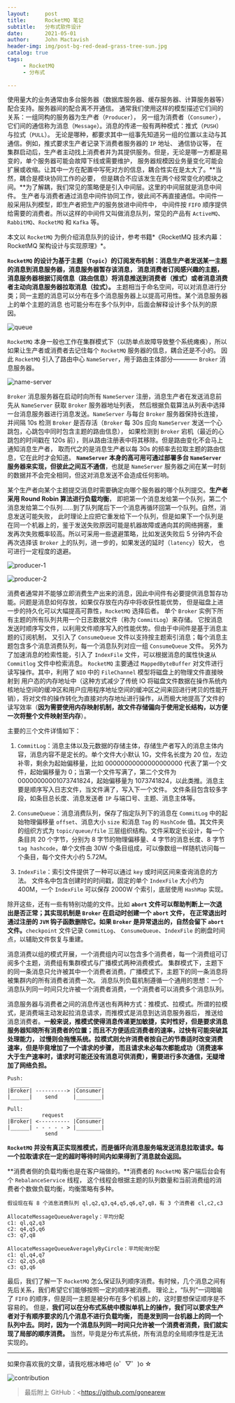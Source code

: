 ```yaml
---
layout:     post
title:      RocketMQ 笔记
subtitle:   分布式软件设计
date:       2021-05-01
author:     John Mactavish
header-img: img/post-bg-red-dead-grass-tree-sun.jpg
catalog: true
tags:
     - RocketMQ
     - 分布式
     
---
```


使用量大的业务通常由多台服务器（数据库服务器、缓存服务器、计算服务器等）配合支持。服务器间的配合离不开通信。
通常我们使用这样的模型描述它们间的关系：一组同构的服务器为生产者（`Producer`），
另一组为消费者（`Consumer`），它们间的通信称为消息（`Message`）。消息的传递一般有两种模式：推式（`PUSH`）与拉式（`PULL`）。
无论是哪种，都要求其中一组事先知道另一组的位置以主动与其通信。例如，推式要求生产者记录下消费者服务器的 `IP` 地址、
通信协议等，
在集群启动后，生产者主动找上消费者并为其提供服务。但是，无论是哪一方都是易变的，单个服务器可能会故障下线或需要维护，
服务器规模因业务量变化可能会扩展或收缩。让其中一方在配置中写死对方的信息，耦合性实在是太大了。**当然，耦合是模块协同工作的必要，
但是耦合不应该发生在两个经常变化的模块之间。**为了解耦，我们常见的策略便是引入中间层。这里的中间层就是消息中间件。
生产者与消费者通过消息中间件协同工作，彼此间不再直接通信。中间件一般采用队列模型，即生产者把生产的服务放进中间件中，
中间件按 `FIFO` 顺序提供给需要的消费者。所以这样的中间件又叫做消息队列，常见的产品有 `ActiveMQ`、`RabbitMQ`、`RocketMQ` 和 `Kafka` 等。

本文以 `RocketMQ` 为例介绍消息队列的设计，参考书籍*《RocketMQ 技术内幕：RocketMQ 架构设计与实现原理》*。

**`RocketMQ` 的设计为基于主题（`Topic`）的订阅发布机制：消息生产者发送某一主题的消息到消息服务器，消息服务器暂存该消息，
消息消费者订阅感兴趣的主题，消息服务器根据订阅信息（路由信息）将消息推送到消费者（推式）或者消息消费者主动向消息服务器拉取消息（拉式）。** 
主题相当于命名空间，可以对消息进行分类；同一主题的消息可以分布在多个消息服务器上以提高可用性。某个消息服务器上的单个主题的消息
也可能分布在多个队列中，后面会解释设计多个队列的原因。

![queue](https://raw.githubusercontent.com/gonearewe/gonearewe.github.io/master/img/post-2021-rocketmq-queue.jpg)

`RocketMQ` 本身一般也工作在集群模式下（以防单点故障导致整个系统瘫痪），所以如果让生产者或消费者去记住每个 `RocketMQ` 服务器的信息，耦合还是不小的。
因此 `RocketMQ` 引入了路由中心 `NameServer`，用于路由主体部分———— `Broker` 消息服务器。

![name-server](https://raw.githubusercontent.com/gonearewe/gonearewe.github.io/master/img/post-2021-rocketmq-nameserver.jpg)

`Broker` 消息服务器在启动时向所有 `NameServer` 注册，消息生产者在发送消息前先从 `NameServer` 获取 `Broker` 服务器地址列表，
然后根据负载算法从列表中选择一台消息服务器进行消息发送。`NameServer` 与每台 `Broker` 服务器保持长连接，
并间隔 10s 检测 `Broker` 是否存活（`Broker` 每 30s 应向 `NameServer` 发送一个心跳包，心跳包中同时包含主题的路由信息），
如果检测到 `Broker` 宕机（最近的心跳包的时间戳在 120s 前），则从路由注册表中将其移除。但是路由变化不会马上通知消息生产者，
取而代之的是消息生产者以每 30s 的频率去拉取主题的路由信息，它在此时才会知道。
**`NameServer` 本身的高可用可通过部署多台 `NameServer` 服务器来实现，但彼此之间互不通信**，也就是 `NameServer` 服务器之间在某一时刻的数据并不会完全相同，但这对消息发送不会造成任何影响。

某个生产者向某个主题提交消息时需要确定向哪个服务器的哪个队列提交。**生产者采用 Round Robin 算法进行负载均衡**，
即把第一个消息发给第一个队列，第二个消息发给第二个队列……到了队列尾后下一个消息再循环回第一个队列。自然，消息发送可能失败，
此时理论上应把它重发给下一个队列，但是如果下一个队列是在同一个机器上的，鉴于发送失败原因可能是机器故障或通向其的网络拥塞，
重发再次失败概率较高。所以可采用一些退避策略，比如发送失败后 5 分钟内不会再次选择该 `Broker` 上的队列，进一步的，如果发送的延时（`latency`）较大，
也可进行一定程度的退避。

![producer-1](https://raw.githubusercontent.com/gonearewe/gonearewe.github.io/master/img/post-2021-rocketmq-producer-1.jpg)

![producer-2](https://raw.githubusercontent.com/gonearewe/gonearewe.github.io/master/img/post-2021-rocketmq-producer-2.jpg)

消费者通常并不能够立即消费生产出来的消息，因此中间件有必要提供消息暂存功能。问题是消息如何存放，如果仅存放在内存中将收获性能优势，
但是磁盘上进一步的持久化可以大幅提高可靠性，`RocketMQ` 选择后者。
单个 `Broker` 实例下所有主题的所有队列共用一个日志数据文件（称为 `CommitLog`）来存储。
它按消息发送时顺序写文件，以利用文件顺序写入的性能优势。但由于中间件是基于消息主题的订阅机制，
又引入了 `ConsumeQueue` 文件以支持按主题索引消息；每个消息主题包含多个消息消费队列，每一个消息队列对应一组 `ConsumeQueue` 文件。
另外为了加速消息的检索性能，引入了 `IndexFile` 文件，可以根据消息的属性快速从 `Commitlog` 文件中检索消息。
`RocketMQ` 主要通过 `MappedByteBuffer` 对文件进行读写操作。其中，利用了 `NIO` 中的 `FileChannel` 模型将磁盘上的物理文件直接映射到
用户态的内存地址中（这种方式减少了传统 IO 将磁盘文件数据在操作系统内核地址空间的缓冲区和用户应用程序地址空间的缓冲区之间来回进行拷贝的性能开销），将对文件的操作转化为直接对内存地址进行操作，从而极大地提高了文件的读写效率（**因为需要使用内存映射机制，故文件存储偏向于使用定长结构，以方便一次将整个文件映射至内存**）。

主要的三个文件详情如下：  

1. `CommitLog`：消息主体以及元数据的存储主体，存储生产者写入的消息主体内容，消息内容不是定长的。单个文件大小默认 1G，文件名长度为 20 位，左边补零，剩余为起始偏移量，比如 00000000000000000000 代表了第一个文件，起始偏移量为 0；当第一个文件写满了，第二个文件为 00000000001073741824，起始偏移量为 1073741824，以此类推。消息主要是顺序写入日志文件，当文件满了，写入下一个文件。
文件条目包含较多字段，如条目总长度、消息发送者 `IP` 与端口号、主题、消息主体等。

2. `ConsumeQueue`：消息消费队列，保存了指定队列下的消息在 `CommitLog` 中的起始物理偏移量 `offset`、消息大小 `size` 和消息 `Tag` 的 `HashCode` 值。其文件夹的组织方式为 `topic/queue/file` 三层组织结构。文件采取定长设计，每一个条目共 20 个字节，分别为 8 字节的物理偏移量、4 字节的消息长度、8 字节 `tag hashcode`，单个文件由 30W 个条目组成，可以像数组一样随机访问每一个条目，每个文件大小约 5.72M。

3. `IndexFile`：索引文件提供了一种可以通过 `key` 或时间区间来查询消息的方法。
文件名中包含创建时的时间戳，固定的单个 `IndexFile` 大小约为 400M，一个 `IndexFile` 可以保存 2000W 个索引，底层使用 `HashMap` 实现。

除开这些，还有一些有特别功能的文件。比如 **`abort` 文件可以帮助判断上一次退出是否正常；其实现机制是 `Broker` 在启动时创建一个 `abort` 文件，
在正常退出时通过注册的 `JVM` 钩子函数删除它。如果 `Broker` 是异常退出的，自然会留下 `abort` 文件。**`checkpoint` 文件记录 `CommitLog`、 `ConsumeQueue`、`IndexFile` 的刷盘时间点，以辅助文件恢复与重建。

消息消费以组的模式开展，一个消费组内可以包含多个消费者，每一个消费组可订阅多个主题，消费组有集群模式与广播模式两种消费模式。
集群模式下，主题下的同一条消息只允许被其中一个消费者消费。广播模式下，主题下的同一条消息将被集群内的所有消费者消费一次。
消息队列负载机制遵循一个通用的思想：一个消息队列同一时间只允许被一个消费者消费，一个消费者可以消费多个消息队列。 

消息服务器与消费者之间的消息传送也有两种方式：推模式、拉模式。所谓的拉模式，是消费端主动发起拉消息请求，而推模式是消息到达消息服务器后，
推送给消息消费者。**一般来说，推模式使得消息传递更加敏捷，实时性好，但是要求消息服务器知晓所有消费者的位置；而且不方便适应消费者的速率，过快有可能突破其处理能力，
过慢则会拖慢系统。拉模式则允许消费者按自己的节奏适时改变消费速率，但是毕竟增加了一个请求的步骤，
而且请求未必每次都能成功（消费速率大于生产速率时，请求时可能还没有消息可供消费），需要进行多次通信，无疑增加了网络负担。**

```
Push:
 ______               ________
|Broker| ----------> |Consumer|
|______|    send     |________|

Pull:
 ______    request    ________
|Broker| <---------- |Consumer|
|______| - - - - - > |________|
            send
```

**`RocketMQ` 并没有真正实现推模式，而是循环向消息服务端发送消息拉取请求。每一个拉取请求在一定的超时等待时间内如果得到了消息就会返回。**

**消费者侧的负载均衡也是在客户端做的。**消费者的 `RocketMQ` 客户端后台会有个 `RebalanceService` 线程，
这个线程会根据主题的队列数量和当前消费组的消费者个数做负载均衡，均衡策略有多种。

```
假设现在有 8 个消息消费队列 ql,q2,q3,q4,q5,q6,q7,q8，有 3 个消费者 cl,c2,c3

AllocateMessageQueueAveragely：平均分配
c1: ql,q2,q3 
c2: q4,q5,q6 
c3: q7,q8 

AllocateMessageQueueAveragelyByCircle：平均轮询分配
c1: ql,q4,q7 
c2: q2,q5,q8 
c3: q3,q6 
```

最后，我们了解一下 `RocketMQ` 怎么保证队列顺序消费。有时候，几个消息之间有先后关系，我们希望它们能够按照一定的顺序被消费。
理论上，“队列”一词暗喻了 `FIFO` 的顺序，但是同一主题是被分布在多个机器上的，这时要想保证顺序是不容易的。
但是，**我们可以在分布式系统中模拟单机上的操作，我们可以要求生产者对于有顺序要求的几个消息不进行负载均衡，
而是发到同一台机器上的同一个队列中去。同时，因为一个消息队列同一时间只允许被一个消费者消费，我们就实现了局部的顺序消费。**
当然，毕竟是分布式系统，所有消息的全局顺序性是无法实现的。

---
如果你喜欢我的文章，请我吃根冰棒吧  (o゜▽゜)o ☆

![contribution](https://raw.githubusercontent.com/gonearewe/gonearewe.github.io/master/img/contribution.jpg)

> 最后附上 GitHub：<https://github.com/gonearew